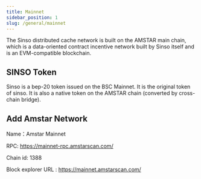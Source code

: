 ```yaml
---
title: Mainnet
sidebar_position: 1
slug: /general/mainnet
---
```


The Sinso distributed cache network is built on the AMSTAR main chain, which is a data-oriented contract incentive network built by Sinso itself and is an EVM-compatible blockchain.

## SINSO Token

Sinso is a bep-20 token issued on the BSC Mainnet. It is the original token of sinso.
It is also a native token on the AMSTAR chain (converted by cross-chain bridge).

## Add Amstar Network

Name：Amstar Mainnet

RPC: https://mainnet-rpc.amstarscan.com/

Chain id: 1388

Block explorer URL : https://mainnet.amstarscan.com/
